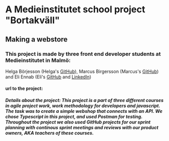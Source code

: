 # A Medieinstitutet school project "Bortakväll"
## Making a webstore
### This project is made by three front end developer students at Medieinstitutet in Malmö: 
Helga Börjesson (Helga's <a href="https://github.com/helgaborje" target="_blank">GitHub</a>),
Marcus Birgersson (Marcus's <a href="https://github.com/Mabi-xD" target="_blank">GitHub</a>) and
Eli Ennab (Eli's <a href="https://github.com/eli-ennab?tab=repositories" target="_blank">GitHub</a> and <a href="https://www.linkedin.com/in/elina-ennab-13ba57249/?originalSubdomain=se" target="_blank">LinkedIn</a>)
#### url to the project:
##### Details about the project: This project is a part of three different courses in agile project work, work methodology for developers and javascript. The task was to create a simple webshop that connects with an API. We chose Typescript in this project, and used Postman for testing. Throughout the project we also used GitHub projects for our sprint planning with continous sprint meetings and reviews with our product owners, AKA teachers of these courses.
